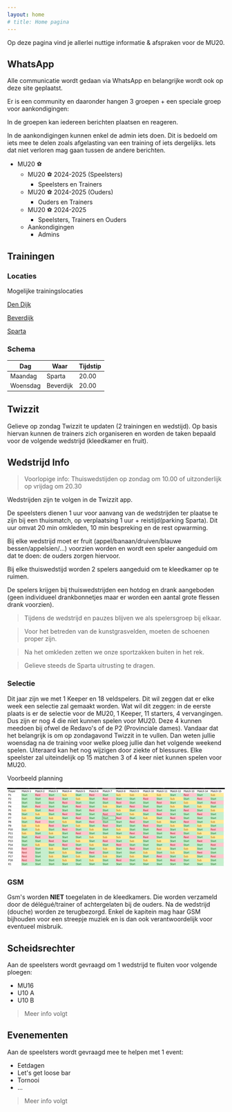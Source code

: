 ```yaml
---
layout: home
# title: Home pagina
---
```


Op deze pagina vind je allerlei nuttige informatie & afspraken voor de MU20.

## WhatsApp

Alle communicatie wordt gedaan via WhatsApp en belangrijke wordt ook op deze site geplaatst.

Er is een community en daaronder hangen 3 groepen + een speciale groep voor aankondigingen:

In de groepen kan iedereen berichten plaatsen en reageren.

In de aankondigingen kunnen enkel de admin iets doen. Dit is bedoeld om iets mee te delen zoals afgelasting van een training of iets dergelijks. Iets dat niet verloren mag gaan tussen de andere berichten.

- MU20 ⚽
  - MU20 ⚽ 2024-2025 (Speelsters)
    - Speelsters en Trainers
  - MU20 ⚽ 2024-2025 (Ouders)
    - Ouders en Trainers
  - MU20 ⚽ 2024-2025
    - Speelsters, Trainers en Ouders
  - Aankondigingen
    - Admins


## Trainingen

### Locaties

Mogelijke trainingslocaties


[Den Dijk](https://www.google.com/maps/place/Vrijetijdscomplex+Den+Dijk/@50.9618022,4.6403959,15z/data=!4m6!3m5!1s0x47c15f7873006ab5:0xcacde7ca5e7cbce3!8m2!3d50.9618022!4d4.6403959!16s%2Fg%2F1tm681_l?entry=ttu)

[Beverdijk](https://www.google.com/maps/place/KVC+Haacht/@50.9783181,4.6169426,175m/data=!3m1!1e3!4m15!1m8!3m7!1s0x47c3e1c0b7b794c3:0x3c076c66377e4a16!2sBeverdijk,+3150+Haacht!3b1!8m2!3d50.979068!4d4.6072392!16s%2Fg%2F1td0fnv4!3m5!1s0x47c3e13c2a851387:0xfd5407ae143f5ab7!8m2!3d50.978306!4d4.6177!16s%2Fg%2F1pxw2cydq?entry=ttu)

[Sparta](https://www.google.com/maps/place/KFC+Sparta+Haacht/@50.958168,4.6103106,17z/data=!3m1!4b1!4m6!3m5!1s0x47c3e1cb5589a0a3:0xf2a69381411d45c2!8m2!3d50.958168!4d4.6128855!16s%2Fg%2F1pxwv3wpm?entry=ttu)

### Schema

Dag         | Waar        | Tijdstip
---         |---          |---
Maandag     | Sparta     | 20.00
Woensdag    | Beverdijk   | 20.00

## Twizzit

Gelieve op zondag Twizzit te updaten (2 trainingen en wedstijd). Op basis hiervan kunnen de trainers zich organiseren en worden de taken bepaald voor de volgende wedstrijd (kleedkamer en fruit). 

## Wedstrijd Info

> Voorlopige info: Thuiswedstijden op zondag om 10.00 of uitzonderlijk op vrijdag om 20.30

Wedstrijden zijn te volgen in de Twizzit app. 

De speelsters dienen 1 uur voor aanvang van de wedstrijden ter plaatse te zijn bij een thuismatch, op verplaatsing 1 uur + reistijd(parking Sparta). Dit uur omvat 20 min omkleden, 10 min bespreking en de rest opwarming.

Bij elke wedstrijd moet er fruit (appel/banaan/druiven/blauwe bessen/appelsien/...) voorzien worden en wordt een speler aangeduid om dat te doen: de ouders zorgen hiervoor.

Bij elke thuiswedstijd worden 2 spelers aangeduid om te kleedkamer op te ruimen.

De spelers krijgen bij thuiswedstrijden een hotdog en drank aangeboden (geen individueel drankbonnetjes maar er worden een aantal grote flessen drank voorzien).

> Tijdens de wedstrijd en pauzes blijven we als spelersgroep bij elkaar.

> Voor het betreden van de kunstgrasvelden, moeten de schoenen proper zijn.

> Na het omkleden zetten we onze sportzakken buiten in het rek.

> Gelieve steeds de Sparta uitrusting te dragen.

### Selectie

Dit jaar zijn we met 1 Keeper en 18 veldspelers. Dit wil zeggen dat er elke week een selectie zal gemaakt worden. Wat wil dit zeggen: in de eerste plaats is er de selectie voor de MU20, 1 Keeper, 11 starters, 4 vervangingen. Dus zijn er nog 4 die niet kunnen spelen voor MU20. Deze 4 kunnen meedoen bij ofwel de Redavo's of de P2 (Provinciale dames). Vandaar dat het belangrijk is om op zondagavond Twizzit in te vullen. Dan weten jullie woensdag na de training voor welke ploeg jullie dan het volgende weekend spelen. Uiteraard kan het nog wijzigen door ziekte of blessures. Elke speelster zal uiteindelijk op 15 matchen 3 of 4 keer niet kunnen spelen voor MU20.

Voorbeeld planning

![Planning](/2425/assets/voorbeeld-planning.png)

### GSM

Gsm's worden **NIET** toegelaten in de kleedkamers. Die worden verzameld door de délégué/trainer of achtergelaten bij de ouders. Na de wedstrijd (douche) worden ze terugbezorgd. Enkel de kapitein mag haar GSM bijhouden voor een streepje muziek en is dan ook verantwoordelijk voor eventueel misbruik.

## Scheidsrechter

Aan de speelsters wordt gevraagd om 1 wedstrijd te fluiten voor volgende ploegen:

* MU16 
* U10 A
* U10 B

> Meer info volgt


## Evenementen

Aan de speelsters wordt gevraagd mee te helpen met 1 event:

* Eetdagen
* Let's get loose bar
* Tornooi
* ...

> Meer info volgt
